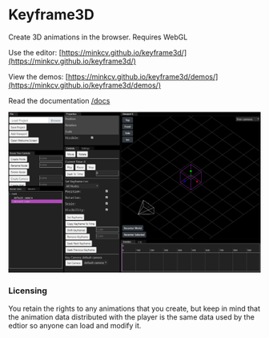 # Keyframe3D

Create 3D animations in the browser. Requires WebGL

Use the editor:
[https://minkcv.github.io/keyframe3d/](https://minkcv.github.io/keyframe3d/)

View the demos:
[https://minkcv.github.io/keyframe3d/demos/](https://minkcv.github.io/keyframe3d/demos/)

Read the documentation [/docs](https://github.com/minkcv/keyframe3d/tree/master/docs)

![screenshot](./screenshot.PNG)

### Licensing
You retain the rights to any animations that you create, but keep in mind that the animation data distributed with the player is the same data used by the edtior so anyone can load and modify it.